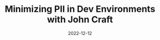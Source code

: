 ---
external_url: https://softwareengineeringdaily.com/2022/12/12/minimizing-pii-in-dev-environments/
title: "Minimizing PII in Dev Environments with John Craft"
date: 2022-12-12
---